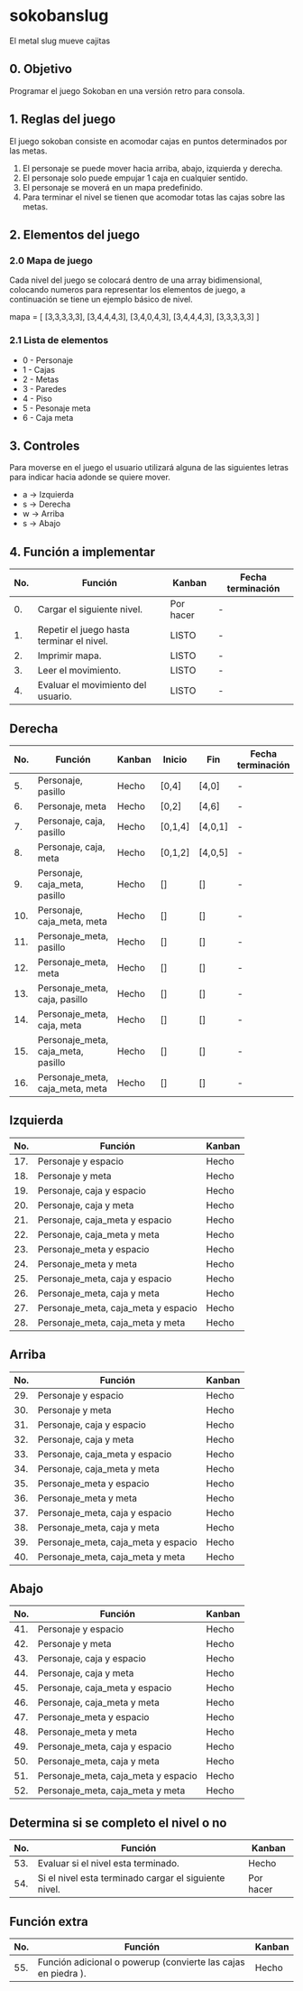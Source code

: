 # sokobanslug
El metal slug mueve cajitas

## 0. Objetivo

Programar el juego Sokoban en una versión retro para consola.

## 1. Reglas del juego

El juego sokoban consiste en acomodar cajas en puntos determinados por las metas.

1. El personaje se puede mover hacia arriba, abajo, izquierda y derecha.
2. El personaje solo puede empujar 1 caja en cualquier sentido.
3. El personaje se moverá en un mapa predefinido.
4. Para terminar el nivel se tienen que acomodar totas las cajas sobre las metas.

## 2. Elementos del juego

### 2.0 Mapa de juego

Cada nivel del juego se colocará dentro de una array bidimensional, colocando numeros para representar los elementos de juego, a continuación se tiene un ejemplo básico de nivel.

mapa = [
            [3,3,3,3,3],
            [3,4,4,4,3],
            [3,4,0,4,3],
            [3,4,4,4,3],
            [3,3,3,3,3]
        ]

### 2.1 Lista de elementos

- 0 - Personaje
- 1 - Cajas
- 2 - Metas
- 3 - Paredes
- 4 - Piso
- 5 - Pesonaje meta
- 6 - Caja meta

## 3. Controles

Para moverse en el juego el usuario utilizará alguna de las siguientes letras para indicar hacia adonde se quiere mover.

- a -> Izquierda
- s -> Derecha
- w -> Arriba
- s -> Abajo

## 4. Función a implementar

| No. |Función | Kanban | Fecha terminación |
| --- | --- | --- | --- |
| 0. | Cargar el siguiente nivel. | Por hacer | - | | - |
| 1. | Repetir el juego hasta terminar el nivel. | LISTO | - | | - |
| 2. | Imprimir mapa.| LISTO | - |
| 3. | Leer el movimiento. | LISTO | - |
| 4. | Evaluar el movimiento del usuario. | LISTO | - |

## Derecha

| No. | Función | Kanban | Inicio | Fin | Fecha terminación |
| --- | --- | --- | --- | --- | --- |
| 5. | Personaje, pasillo  | Hecho | [0,4] | [4,0] | - |
| 6. | Personaje, meta  |  Hecho | [0,2] | [4,6] |- |
| 7. | Personaje, caja, pasillo | Hecho | [0,1,4] | [4,0,1] | - |
| 8. | Personaje, caja,  meta |Hecho | [0,1,2] | [4,0,5] | - |
| 9. | Personaje, caja_meta, pasillo | Hecho | [] | [] | - |
| 10. |Personaje, caja_meta, meta | Hecho | [] | [] | - |
| 11. | Personaje_meta, pasillo | Hecho | [] | [] | - |
| 12. | Personaje_meta, meta | Hecho | [] | [] | - |
| 13. | Personaje_meta, caja, pasillo | Hecho | [] | [] | - |
| 14. | Personaje_meta, caja, meta | Hecho | [] | [] | - |
| 15. | Personaje_meta, caja_meta, pasillo | Hecho | [] | [] | - |
| 16. | Personaje_meta, caja_meta, meta | Hecho | [] | [] | - |

## Izquierda

| No. | Función | Kanban | 
| --- | --- | --- | 
| 17. | Personaje y espacio | Hecho | 
| 18. | Personaje y meta | Hecho | 
| 19. | Personaje, caja y espacio | Hecho | 
| 20. | Personaje, caja y meta | Hecho | 
| 21. | Personaje, caja_meta y espacio | Hecho | 
| 22. | Personaje, caja_meta y meta | Hecho | 
| 23. | Personaje_meta y espacio | Hecho | 
| 24. | Personaje_meta y meta | Hecho | 
| 25. | Personaje_meta, caja y espacio | Hecho | 
| 26. | Personaje_meta, caja y meta | Hecho | 
| 27. | Personaje_meta, caja_meta y espacio | Hecho | 
| 28. | Personaje_meta, caja_meta y meta | Hecho | 

## Arriba

| No. | Función | Kanban | 
| --- | --- | --- | 
| 29. | Personaje y espacio | Hecho | 
| 30. | Personaje y meta | Hecho | 
| 31. | Personaje, caja y espacio | Hecho | 
| 32. | Personaje, caja y meta | Hecho | 
| 33. | Personaje, caja_meta y espacio | Hecho | 
| 34. | Personaje, caja_meta y meta | Hecho | 
| 35. | Personaje_meta y espacio | Hecho | 
| 36. | Personaje_meta y meta | Hecho | 
| 37. | Personaje_meta, caja y espacio | Hecho | 
| 38. | Personaje_meta, caja y meta | Hecho | 
| 39. | Personaje_meta, caja_meta y espacio | Hecho | 
| 40. | Personaje_meta, caja_meta y meta | Hecho | 

## Abajo

| No. | Función | Kanban | 
| --- | --- | --- | 
| 41. | Personaje y espacio | Hecho | 
| 42. | Personaje y meta | Hecho | 
| 43. | Personaje, caja y espacio | Hecho | 
| 44. | Personaje, caja y meta | Hecho | 
| 45. | Personaje, caja_meta y espacio | Hecho | 
| 46. | Personaje, caja_meta y meta | Hecho | 
| 47. | Personaje_meta y espacio | Hecho | 
| 48. | Personaje_meta y meta | Hecho | 
| 49. | Personaje_meta, caja y espacio | Hecho | 
| 50. | Personaje_meta, caja y meta | Hecho | 
| 51. | Personaje_meta, caja_meta y espacio | Hecho | 
| 52. | Personaje_meta, caja_meta y meta | Hecho | 

## Determina si se completo el nivel o no

| No. | Función | Kanban | 
| --- | --- | --- | 
| 53. | Evaluar si el nivel esta terminado.  |  Hecho | 
| 54. | Si el nivel esta terminado cargar el siguiente nivel.  | Por hacer | 

## Función extra

| No. | Función | Kanban | 
| --- | --- | --- | 
| 55. | Función adicional o powerup (convierte las cajas en piedra ). | Hecho | 

